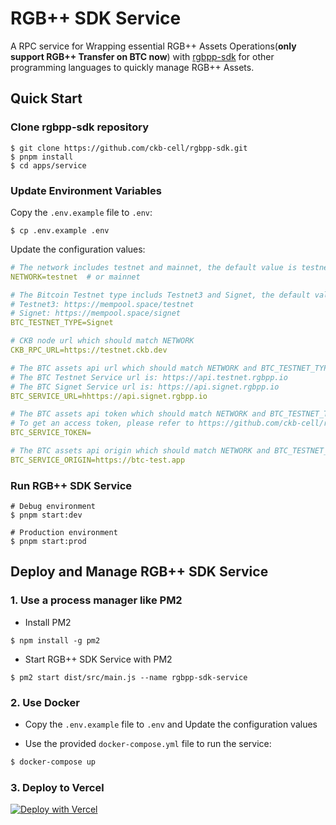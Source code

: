# RGB++ SDK Service

A RPC service for Wrapping essential RGB++ Assets Operations(**only support RGB++ Transfer on BTC now**) with [rgbpp-sdk](https://github.com/ckb-cell/rgbpp-sdk) for other programming languages to quickly manage RGB++ Assets.

## Quick Start

### Clone rgbpp-sdk repository

```shell
$ git clone https://github.com/ckb-cell/rgbpp-sdk.git
$ pnpm install
$ cd apps/service
```

### Update Environment Variables

Copy the `.env.example` file to `.env`:

```shell
$ cp .env.example .env
```

Update the configuration values:

```yml
# The network includes testnet and mainnet, the default value is testnet
NETWORK=testnet  # or mainnet

# The Bitcoin Testnet type includs Testnet3 and Signet, the default value is Signet
# Testnet3: https://mempool.space/testnet
# Signet: https://mempool.space/signet
BTC_TESTNET_TYPE=Signet

# CKB node url which should match NETWORK
CKB_RPC_URL=https://testnet.ckb.dev

# The BTC assets api url which should match NETWORK and BTC_TESTNET_TYPE
# The BTC Testnet Service url is: https://api.testnet.rgbpp.io
# The BTC Signet Service url is: https://api.signet.rgbpp.io
BTC_SERVICE_URL=hhttps://api.signet.rgbpp.io

# The BTC assets api token which should match NETWORK and BTC_TESTNET_TYPE
# To get an access token, please refer to https://github.com/ckb-cell/rgbpp-sdk/tree/develop/packages/service#get-an-access-token
BTC_SERVICE_TOKEN=

# The BTC assets api origin which should match NETWORK and BTC_TESTNET_TYPE
BTC_SERVICE_ORIGIN=https://btc-test.app
```

### Run RGB++ SDK Service

```shell
# Debug environment
$ pnpm start:dev

# Production environment
$ pnpm start:prod
```

## Deploy and Manage RGB++ SDK Service

### 1. Use a process manager like PM2

- Install PM2

```shell
$ npm install -g pm2
```

- Start RGB++ SDK Service with PM2

```
$ pm2 start dist/src/main.js --name rgbpp-sdk-service
```

### 2. Use Docker

- Copy the `.env.example` file to `.env` and Update the configuration values

- Use the provided `docker-compose.yml` file to run the service:

```bash
$ docker-compose up
```

### 3. Deploy to Vercel

[![Deploy with Vercel](https://vercel.com/button)](https://vercel.com/new/clone?repository-url=https%3A%2F%2Fgithub.com%2Fckb-cell%2Frgbpp-sdk%2Ftree%2Fmain%2Fapps%2Fservice&env=NETWORK,CKB_RPC_URL,BTC_SERVICE_URL,BTC_SERVICE_TOKEN,BTC_SERVICE_ORIGIN&project-name=rgbpp-sdk-service&repository-name=rgbpp-sdk)
